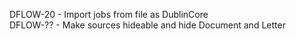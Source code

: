 DFLOW-20  - Import jobs from file as DublinCore  
DFLOW-??  - Make sources hideable and hide Document and Letter
